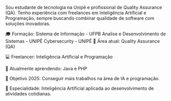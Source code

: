 Sou estudante de tecnologia na Unipê e profissional de Quality Assurance (QA). Tenho experiência com freelances em Inteligência Artificial e Programação, sempre buscando combinar qualidade de software com soluções inovadoras. 

🎓 Formação:  Sistema de Informação - UFPB 
              Analise e Desenvolvimento de Sistemas - UNIPÊ
              Cybersecurity - UNIPÊ
💼 Área atual: Quality Assurance (QA)

💻 Freelancer: Inteligência Artificial e Programação

🌱 Atualmente aprendendo: Java e PHP

🎯 Objetivo 2025: Conseguir mais trabalhos na área de IA e programação.

🤖 Especialidade: Inteligência Artificial aplicada ao desenvolvimento de atividades cotidianas. 
